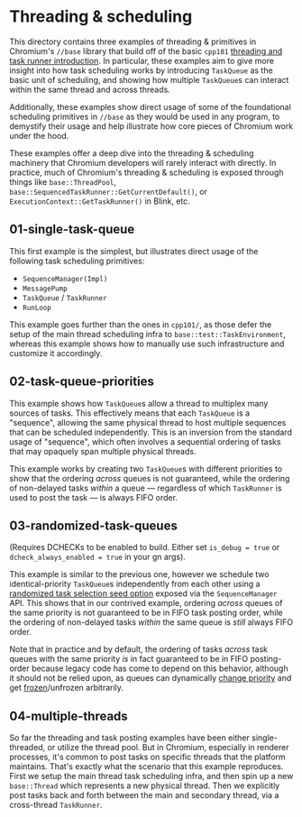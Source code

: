 # Threading & scheduling

This directory contains three examples of threading & primitives in Chromium's
`//base` library that build off of the basic `cpp101` [threading and task runner
introduction][1]. In particular, these examples aim to give more insight into
how task scheduling works by introducing `TaskQueue` as the basic unit of
scheduling, and showing how multiple `TaskQueue`s can interact within the same
thread and across threads.

Additionally, these examples show direct usage of some of the foundational
scheduling primitives in `//base` as they would be used in any program, to
demystify their usage and help illustrate how core pieces of Chromium work under
the hood.

These examples offer a deep dive into the threading & scheduling machinery that
Chromium developers will rarely interact with directly. In practice, much of
Chromium's threading & scheduling is exposed through things like
`base::ThreadPool`, `base::SequencedTaskRunner::GetCurrentDefault()`, or
`ExecutionContext::GetTaskRunner()` in Blink, etc.

## 01-single-task-queue

This first example is the simplest, but illustrates direct usage of the
following task scheduling primitives:

 - `SequenceManager(Impl)`
 - `MessagePump`
 - `TaskQueue` / `TaskRunner`
 - `RunLoop`

This example goes further than the ones in `cpp101/`, as those defer the setup
of the main thread scheduling infra to `base::test::TaskEnvironment`, whereas
this example shows how to manually use such infrastructure and customize it
accordingly.

## 02-task-queue-priorities

This example shows how `TaskQueue`s allow a thread to multiplex many sources of
tasks. This effectively means that each `TaskQueue` is a "sequence", allowing
the same physical thread to host multiple sequences that can be scheduled
independently. This is an inversion from the standard usage of "sequence", which
often involves a sequential ordering of tasks that may opaquely span multiple
physical threads.

This example works by creating two `TaskQueue`s with different priorities to
show that the ordering _across_ queues is not guaranteed, while the ordering of
non-delayed tasks _within_ a queue — regardless of which `TaskRunner` is
used to post the task — is always FIFO order.

## 03-randomized-task-queues

(Requires DCHECKs to be enabled to build. Either set `is_debug = true` or
`dcheck_always_enabled = true` in your gn args).

This example is similar to the previous one, however we schedule two
identical-priority `TaskQueue`s independently from each other using a
[randomized task selection seed option][2] exposed via the `SequenceManager`
API. This shows that in our contrived example, ordering _across_ queues of the
same priority is not guaranteed to be in FIFO task posting order, while the
ordering of non-delayed tasks _within_ the same queue is _still_ always FIFO
order.

Note that in practice and by default, the ordering of tasks _across_ task queues
with the same priority _is_ in fact guaranteed to be in FIFO posting-order
because legacy code has come to depend on this behavior, although it should not
be relied upon, as queues can dynamically [change priority][3] and get
[frozen][4]/unfrozen arbitrarily.

## 04-multiple-threads

So far the threading and task posting examples have been either single-threaded,
or utilize the thread pool. But in Chromium, especially in renderer processes,
it's common to post tasks on specific threads that the platform maintains.
That's exactly what the scenario that this example reproduces. First we setup
the main thread task scheduling infra, and then spin up a new `base::Thread`
which represents a new physical thread. Then we explicitly post tasks back and
forth between the main and secondary thread, via a cross-thread `TaskRunner`.

[1]: https://chromium.googlesource.com/chromium/src/+/refs/heads/main/codelabs/cpp101/README.md#part-3_threads-and-task-runners
[2]: https://source.chromium.org/chromium/chromium/src/+/main:base/task/sequence_manager/sequence_manager.h;l=122-125;drc=c70927109b0861ba4642416cb4689b4bf9d25ad0
[3]: https://source.chromium.org/chromium/chromium/src/+/main:base/task/sequence_manager/task_queue.cc;l=246;drc=566a5d280c3f78e073c435a5218021ce15d1f004
[4]: https://source.chromium.org/chromium/chromium/src/+/main:base/task/sequence_manager/task_queue_impl.cc;l=1132;drc=74e2db96056dd0265b7e527a58b50036c07d7031
